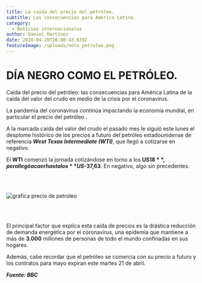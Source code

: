 ```yaml
---
title: La caída del precio del petróleo.
subtitle: Las consecuencias para América Latina.
category:
  - Noticias internacionales
author: Daniel Martínez
date: 2020-04-20T20:00:43.839Z
featureImage: /uploads/nota_petroleo.png
---
```

# DÍA NEGRO COMO EL PETRÓLEO.

Caída del precio del petróleo: las consecuencias para América Latina de la caída del valor del crudo en medio de la crisis por el coronavirus.

La pandemia del coronavirus continúa impactando la economía mundial, en particular el precio del petróleo..

A la marcada caída del valor del crudo el pasado mes le siguió este lunes el desplome histórico de los precios a futuro del petróleo estadounidense de referencia ***West Texas Intermediate (WTI)***, que llegó a cotizarse en negativo.

El **WTI** comenzó la jornada cotizándose en torno a los **US$18**, pero llegó a caer hasta los **US$-37,63**. En negativo, algo sin precedentes.

<br>

<br>

![gráfica precio de petroleo](/uploads/chart_petro.png "gráfica por precio del petroleo")

<br>

<br>

El principal factor que explica esta caída de precios es la drástica reducción de demanda energética por el coronavirus, una epidemia que mantiene a más de **3.000** millones de personas de todo el mundo confinadas en sus hogares.

Además, cabe recordar que el petróleo se comercia con su precio a futuro y los contratos para mayo expiran este martes 21 de abril.

***Fuente: BBC***